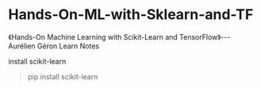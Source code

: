 # Hands-On-ML-with-Sklearn-and-TF
《Hands-On Machine Learning with Scikit-Learn and TensorFlow》--- Aurélien Géron
Learn Notes

install scikit-learn
> pip install scikit-learn
